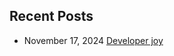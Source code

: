 <div class="posts">
  <h2>Recent Posts</h2>
  <ul>
    <li>
      <span class="date">November 17, 2024</span>
      <a href="public/2024-11-17-developer-joy.html">Developer joy</a>
    </li>
  </ul>
</div>
